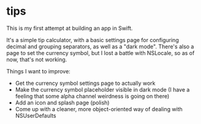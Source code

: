 tips
====

This is my first attempt at building an app in Swift.

It's a simple tip calculator, with a basic settings page for configuring decimal and grouping separators, as well as a "dark mode". There's also a page to set the currency symbol, but I lost a battle with NSLocale, so as of now, that's not working.

Things I want to improve:

* Get the currency symbol settings page to actually work
* Make the currency symbol placeholder visible in dark mode (I have a feeling that some alpha channel weirdness is going on there)
* Add an icon and splash page (polish)
* Come up with a cleaner, more object-oriented way of dealing with NSUserDefaults
